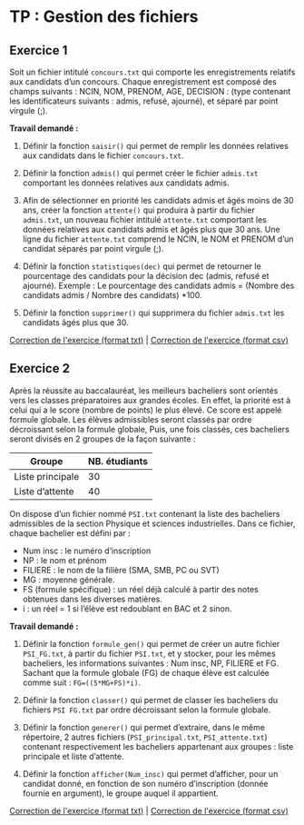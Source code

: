 # TP : Gestion des fichiers

## Exercice 1

Soit un fichier intitulé ``concours.txt`` qui comporte les enregistrements relatifs aux candidats d’un concours. Chaque enregistrement est composé des champs suivants : NCIN, NOM, PRENOM, AGE, DECISION : (type contenant les identificateurs suivants : admis, refusé, ajourné), et séparé par point virgule (;).

**Travail demandé :**

1. Définir la fonction ``saisir()`` qui permet de remplir les données relatives aux candidats dans le fichier ``concours.txt``.

2. Définir la fonction ``admis()`` qui permet créer le fichier ``admis.txt`` comportant les données relatives aux candidats admis.

3. Afin de sélectionner en priorité les candidats admis et âgés moins de 30 ans, créer la fonction ``attente()`` qui produira à partir du fichier ``admis.txt``, un nouveau fichier intitulé ``attente.txt`` comportant les données relatives aux candidats admis et âgés plus que 30 ans. Une ligne du fichier ``attente.txt`` comprend le NCIN, le NOM et PRENOM d’un candidat séparés par point virgule (;).

4. Définir la fonction ``statistiques(dec)`` qui permet de retourner le pourcentage des candidats pour la décision dec (admis, refusé et ajourné). Exemple : Le pourcentage des candidats admis = (Nombre des candidats admis / Nombre des candidats) *100.

5. Définir la fonction ``supprimer()`` qui supprimera du fichier ``admis.txt`` les candidats âgés plus que 30.

[Correction de l'exercice (format txt)](ex1-txt) | [Correction de l'exercice (format csv)](ex1-csv)

## Exercice 2

Après la réussite au baccalauréat, les meilleurs bacheliers sont orientés vers les classes préparatoires aux grandes écoles. En effet, la priorité est à celui qui a le score (nombre de points) le plus élevé. Ce score est appelé formule globale. Les élèves admissibles seront classés par ordre décroissant selon la formule globale, Puis, une fois classés, ces bacheliers seront divisés en 2 groupes de la façon suivante :

| Groupe            | NB. étudiants |
| -----------       | -----------   |
| Liste principale  | 30            |
| Liste d’attente   | 40            |

On dispose d’un fichier nommé ``PSI.txt`` contenant la liste des bacheliers admissibles de la section Physique et sciences industrielles. Dans ce fichier, chaque bachelier est défini par :

* Num insc : le numéro d’inscription
* NP : le nom et prénom
* FILIERE : le nom de la filière (SMA, SMB, PC ou SVT)
* MG : moyenne générale.
* FS (formule spécifique) : un réel déjà calculé à partir des notes obtenues dans les diverses matières.
* i : un réel = 1 si l’élève est redoublant en BAC et 2 sinon.

**Travail demandé :**

1. Définir la fonction ``formule_gen()`` qui permet de créer un autre fichier ``PSI_FG.txt``, à partir du fichier ``PSI.txt``, et y stocker, pour les mêmes bacheliers, les informations suivantes : Num insc, NP, FILIERE et FG. Sachant que la formule globale (FG) de chaque élève est calculée comme suit : ``FG=((5*MG+FS)*i)``.

2. Définir la fonction ``classer()`` qui permet de classer les bacheliers du fichiers ``PSI FG.txt`` par ordre décroissant selon la formule globale.

3. Définir la fonction ``generer()`` qui permet d’extraire, dans le même répertoire, 2 autres fichiers (``PSI_principal.txt``, ``PSI_attente.txt``) contenant respectivement les bacheliers appartenant aux groupes : liste principale et liste d’attente.

4. Définir la fonction ``afficher(Num_insc)`` qui permet d’afficher, pour un candidat donné, en fonction de son numéro d’inscription (donnée fournie en argument), le groupe auquel il appartient.

[Correction de l'exercice (format txt)](ex2-txt) | [Correction de l'exercice (format csv)](ex2-csv)